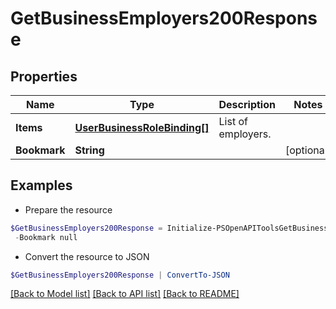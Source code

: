 # GetBusinessEmployers200Response
## Properties

Name | Type | Description | Notes
------------ | ------------- | ------------- | -------------
**Items** | [**UserBusinessRoleBinding[]**](UserBusinessRoleBinding.md) | List of employers. | 
**Bookmark** | **String** |  | [optional] 

## Examples

- Prepare the resource
```powershell
$GetBusinessEmployers200Response = Initialize-PSOpenAPIToolsGetBusinessEmployers200Response  -Items null `
 -Bookmark null
```

- Convert the resource to JSON
```powershell
$GetBusinessEmployers200Response | ConvertTo-JSON
```

[[Back to Model list]](../README.md#documentation-for-models) [[Back to API list]](../README.md#documentation-for-api-endpoints) [[Back to README]](../README.md)

